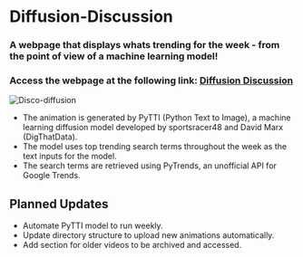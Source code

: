 # Diffusion-Discussion
### A webpage that displays whats trending for the week - from the point of view of a machine learning model!
### Access the webpage at the following link: [Diffusion Discussion](http://72.65.68.188)

![Disco-diffusion](http://tua.justdied.com/images/diffusion_discussion.png)

- The animation is generated by PyTTI (Python Text to Image), a machine learning diffusion model developed by sportsracer48 and David Marx (DigThatData).
- The model uses top trending search terms throughout the week as the text inputs for the model.
- The search terms are retrieved using PyTrends, an unofficial API for Google Trends.

## Planned Updates
- Automate PyTTI model to run weekly.
- Update directory structure to upload new animations automatically.
- Add section for older videos to be archived and accessed.
